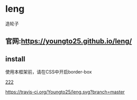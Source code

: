 # leng

造轮子

## 官网:https://youngto25.github.io/leng/

## install

使用本框架前，请在CSS中开启border-box

[](https://travis-ci.org/Youngto25/leng.svg?branch=master)

[222](https://travis-ci.org/Youngto25/leng.svg?branch=master)

https://travis-ci.org/Youngto25/leng.svg?branch=master

